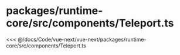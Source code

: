 # packages/runtime-core/src/components/Teleport.ts

<<< @/docs/Code/vue-next/vue-next/packages/runtime-core/src/components/Teleport.ts
